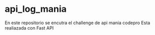# api_log_mania
 En este repositorio se encutra el challenge de api mania codepro
Esta realiazada con Fast API
